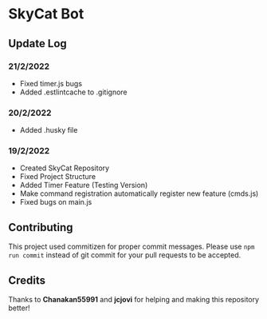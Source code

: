 # SkyCat Bot

## **Update Log**

### 21/2/2022
- Fixed timer.js bugs
- Added .estlintcache to .gitignore

### 20/2/2022
- Added .husky file

### 19/2/2022
- Created SkyCat Repository
- Fixed Project Structure
- Added Timer Feature (Testing Version)
- Make command registration automatically register new feature (cmds.js)
- Fixed bugs on main.js

## Contributing

This project used commitizen for proper commit messages. Please use `npm run commit` instead of git commit for your pull requests to be accepted.

## Credits

Thanks to **Chanakan55991** and **jcjovi** for helping and making this repository better!
